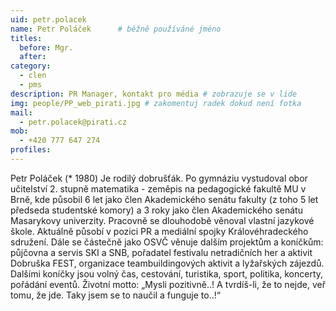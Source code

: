```yaml
---
uid: petr.polacek
name: Petr Poláček  	# běžně používáné jméno
titles:
  before: Mgr.
  after:
category:
  - clen
  - pms
description: PR Manager, kontakt pro média # zobrazuje se v lide
img: people/PP_web_pirati.jpg # zakomentuj radek dokud není fotka
mail:
  - petr.polacek@pirati.cz
mob:
  - +420 777 647 274
profiles:
---
```


Petr Poláček (* 1980) Je rodilý dobrušťák. Po gymnáziu vystudoval obor učitelství 2. stupně matematika - zeměpis na pedagogické fakultě MU v Brně, kde působil 6 let jako člen Akademického senátu fakulty (z toho 5 let předseda studentské komory) a 3 roky jako člen Akademického senátu Masarykovy univerzity. Pracovně se dlouhodobě věnoval vlastní jazykové škole. Aktuálně působí v pozici PR a mediální spojky Královéhradeckého sdružení. Dále se částečně jako OSVČ věnuje dalším projektům a koníčkům: půjčovna a servis SKI a SNB, pořadatel festivalu netradičních her a aktivit Dobruška FEST, organizace teambuildingových aktivit a lyžařských zájezdů. Dalšími koníčky jsou volný čas, cestování, turistika, sport, politika, koncerty, pořádání eventů. Životní motto: „Mysli pozitivně..! A tvrdíš-li, že to nejde, veř tomu, že jde. Taky jsem se to naučil a funguje to..!“
